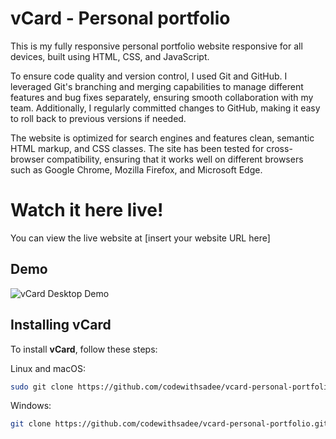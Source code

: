 # vCard - Personal portfolio

This is my fully responsive personal portfolio website responsive for all devices, built using HTML, CSS, and JavaScript.

To ensure code quality and version control, I used Git and GitHub. I leveraged Git's branching and merging capabilities to manage different features and bug fixes separately, ensuring smooth collaboration with my team. Additionally, I regularly committed changes to GitHub, making it easy to roll back to previous versions if needed.

The website is optimized for search engines and features clean, semantic HTML markup, and CSS classes. The site has been tested for cross-browser compatibility, ensuring that it works well on different browsers such as Google Chrome, Mozilla Firefox, and Microsoft Edge.

# Watch it here live!
You can view the live website at [insert your website URL here]

## Demo

![vCard Desktop Demo](./website-demo-image/desktop.png "Desktop Demo")

## Installing vCard

To install **vCard**, follow these steps:

Linux and macOS:

```bash
sudo git clone https://github.com/codewithsadee/vcard-personal-portfolio.git
```

Windows:

```bash
git clone https://github.com/codewithsadee/vcard-personal-portfolio.git
```